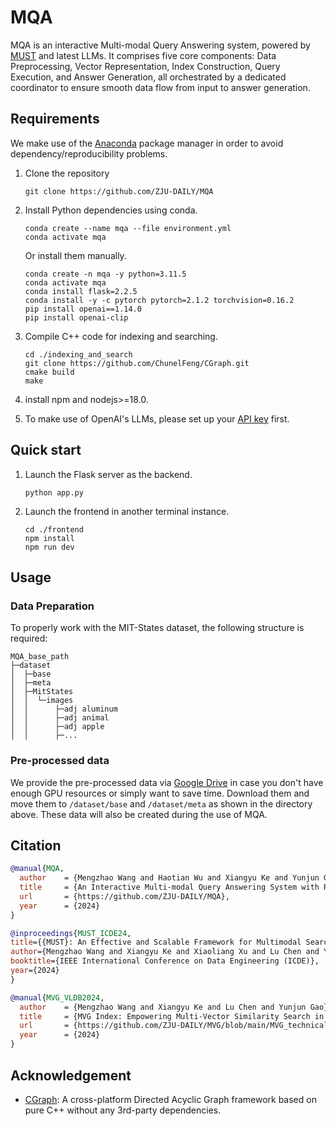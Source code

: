 # MQA

MQA is an interactive Multi-modal Query Answering system, powered by [MUST](https://github.com/ZJU-DAILY/MUST) and latest LLMs. It comprises five core components: Data Preprocessing, Vector Representation, Index Construction, Query Execution, and Answer Generation, all orchestrated by a dedicated coordinator to ensure smooth data flow from input to answer generation.

## Requirements

We make use of the [Anaconda](https://www.anaconda.com/) package manager in order to avoid dependency/reproducibility problems. 

1. Clone the repository
   ```
   git clone https://github.com/ZJU-DAILY/MQA
   ```

2. Install Python dependencies using conda.

   ```
   conda create --name mqa --file environment.yml
   conda activate mqa
   ```

   Or install them manually.
   ```
   conda create -n mqa -y python=3.11.5
   conda activate mqa
   conda install flask=2.2.5
   conda install -y -c pytorch pytorch=2.1.2 torchvision=0.16.2
   pip install openai==1.14.0
   pip install openai-clip
   ```

3. Compile C++ code for indexing and searching.

   ```
   cd ./indexing_and_search
   git clone https://github.com/ChunelFeng/CGraph.git
   cmake build
   make
   ```

4. install npm and nodejs>=18.0.

5. To make use of OpenAI's LLMs, please set up your [API key](https://platform.openai.com/docs/quickstart?context=python) first.

## Quick start

1. Launch the Flask server as the backend.

   ```
   python app.py
   ```

2. Launch the frontend in another terminal instance.
   ```
   cd ./frontend
   npm install
   npm run dev
   ```

## Usage

### Data Preparation

To properly work with the MIT-States dataset, the following structure is required:

```
MQA_base_path
├─dataset
│  ├─base
│  ├─meta
│  ├─MitStates
│  │  └─images
│  │      ├─adj aluminum
│  │      ├─adj animal
│  │      ├─adj apple
│  │      ├─...
```

### Pre-processed data

We provide the pre-processed data via [Google Drive](https://drive.google.com/drive/folders/1tFt04JjjYdScCpCKYrRsxO6gAbbY8t9s?usp=sharing) in case you don't have enough GPU resources or simply want to save time. Download them and move them to `/dataset/base` and `/dataset/meta` as shown in the directory above. These data will also be created during the use of MQA.

## Citation

```BibTeX
@manual{MQA,
  author    = {Mengzhao Wang and Haotian Wu and Xiangyu Ke and Yunjun Gao and Xiaoliang Xu and Lu Chen},
  title     = {An Interactive Multi-modal Query Answering System with Retrieval-Augmented Large Language Models},
  url       = {https://github.com/ZJU-DAILY/MQA},
  year      = {2024}
}

@inproceedings{MUST_ICDE24,
title={{MUST}: An Effective and Scalable Framework for Multimodal Search of Target Modality},
author={Mengzhao Wang and Xiangyu Ke and Xiaoliang Xu and Lu Chen and Yunjun Gao and Pinpin Huang and Runkai Zhu},
booktitle={IEEE International Conference on Data Engineering (ICDE)},
year={2024}
}

@manual{MVG_VLDB2024,
  author    = {Mengzhao Wang and Xiangyu Ke and Lu Chen and Yunjun Gao},
  title     = {MVG Index: Empowering Multi-Vector Similarity Search in High-Dimensional Spaces},
  url       = {https://github.com/ZJU-DAILY/MVG/blob/main/MVG_technical_report.pdf},
  year      = {2024}
}
```

## Acknowledgement

+ [CGraph](https://github.com/ChunelFeng/CGraph): A cross-platform Directed Acyclic Graph framework based on pure C++ without any 3rd-party dependencies.
